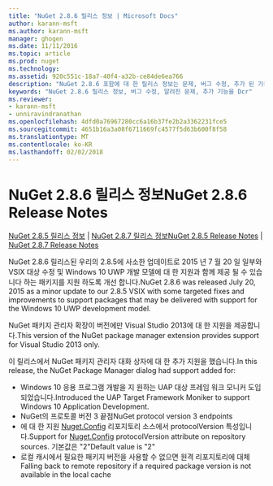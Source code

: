 ```yaml
---
title: "NuGet 2.8.6 릴리스 정보 | Microsoft Docs"
author: karann-msft
ms.author: karann-msft
manager: ghogen
ms.date: 11/11/2016
ms.topic: article
ms.prod: nuget
ms.technology: 
ms.assetid: 920c551c-18a7-40f4-a32b-ce84de6ea766
description: "NuGet 2.8.6 포함에 대 한 릴리스 정보는 문제, 버그 수정, 추가 된 기능 및 Dcr 알려져 있습니다."
keywords: "NuGet 2.8.6 릴리스 정보, 버그 수정, 알려진 문제, 추가 기능을 Dcr"
ms.reviewer:
- karann-msft
- unniravindranathan
ms.openlocfilehash: 4dfd0a76967280cc6a16b37fe2b2a3362231fce5
ms.sourcegitcommit: 4651b16a3a08f6711669fc4577f5d63b600f8f58
ms.translationtype: MT
ms.contentlocale: ko-KR
ms.lasthandoff: 02/02/2018
---
```

# <a name="nuget-286-release-notes"></a><span data-ttu-id="dd429-104">NuGet 2.8.6 릴리스 정보</span><span class="sxs-lookup"><span data-stu-id="dd429-104">NuGet 2.8.6 Release Notes</span></span>

<span data-ttu-id="dd429-105">[NuGet 2.8.5 릴리스 정보](../release-notes/nuget-2.8.5.md) | [NuGet 2.8.7 릴리스 정보](../release-notes/nuget-2.8.7.md)</span><span class="sxs-lookup"><span data-stu-id="dd429-105">[NuGet 2.8.5 Release Notes](../release-notes/nuget-2.8.5.md) | [NuGet 2.8.7 Release Notes](../release-notes/nuget-2.8.7.md)</span></span>

<span data-ttu-id="dd429-106">NuGet 2.8.6 릴리스된 우리의 2.8.5에 사소한 업데이트로 2015 년 7 월 20 일 일부와 VSIX 대상 수정 및 Windows 10 UWP 개발 모델에 대 한 지원과 함께 제공 될 수 있습니다 하는 패키지를 지원 하도록 개선 합니다.</span><span class="sxs-lookup"><span data-stu-id="dd429-106">NuGet 2.8.6 was released July 20, 2015 as a minor update to our 2.8.5 VSIX with some targeted fixes and improvements to support packages that may be delivered with support for the Windows 10 UWP development model.</span></span>

<span data-ttu-id="dd429-107">NuGet 패키지 관리자 확장이 버전에만 Visual Studio 2013에 대 한 지원을 제공합니다.</span><span class="sxs-lookup"><span data-stu-id="dd429-107">This version of the NuGet package manager extension provides support for Visual Studio 2013 only.</span></span>

<span data-ttu-id="dd429-108">이 릴리스에서 NuGet 패키지 관리자 대화 상자에 대 한 추가 지원을 했습니다.</span><span class="sxs-lookup"><span data-stu-id="dd429-108">In this release, the NuGet Package Manager dialog had support added for:</span></span>

* <span data-ttu-id="dd429-109">Windows 10 응용 프로그램 개발을 지 원하는 UAP 대상 프레임 워크 모니커 도입 되었습니다.</span><span class="sxs-lookup"><span data-stu-id="dd429-109">Introduced the UAP Target Framework Moniker to support Windows 10 Application Development.</span></span>
* <span data-ttu-id="dd429-110">NuGet의 프로토콜 버전 3 끝점</span><span class="sxs-lookup"><span data-stu-id="dd429-110">NuGet protocol version 3 endpoints</span></span>
* <span data-ttu-id="dd429-111">에 대 한 지원 [Nuget.Config](../consume-packages/configuring-nuget-behavior.md) 리포지토리 소스에서 protocolVersion 특성입니다.</span><span class="sxs-lookup"><span data-stu-id="dd429-111">Support for [Nuget.Config](../consume-packages/configuring-nuget-behavior.md) protocolVersion attribute on repository sources.</span></span> <span data-ttu-id="dd429-112">기본값은 "2"</span><span class="sxs-lookup"><span data-stu-id="dd429-112">Default value is "2"</span></span>
* <span data-ttu-id="dd429-113">로컬 캐시에서 필요한 패키지 버전을 사용할 수 없으면 원격 리포지토리에 대체</span><span class="sxs-lookup"><span data-stu-id="dd429-113">Falling back to remote repository if a required package version is not available in the local cache</span></span>